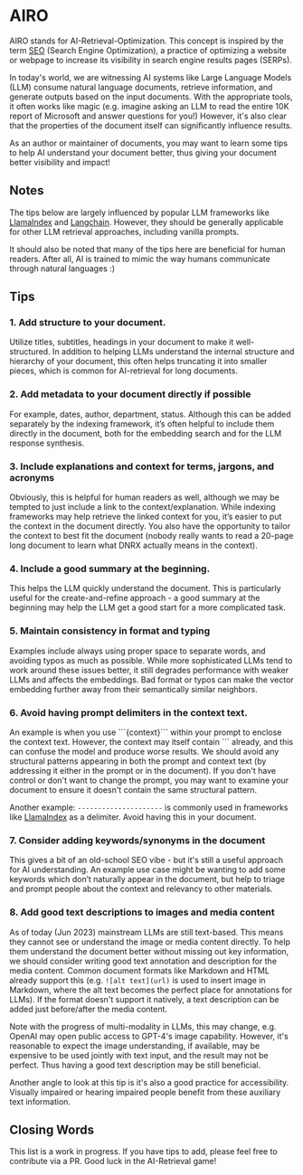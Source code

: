 # AIRO
AIRO stands for AI-Retrieval-Optimization. This concept is inspired by the term [SEO](https://en.wikipedia.org/wiki/Search_engine_optimization) (Search Engine Optimization), a practice of optimizing a website or webpage to increase its visibility in search engine results pages (SERPs).

In today's world, we are witnessing AI systems like Large Language Models (LLM) consume natural language documents, retrieve information, and generate outputs based on the input documents. With the appropriate tools, it often works like magic (e.g. imagine asking an LLM to read the entire 10K report of Microsoft and answer questions for you!) However, it's also clear that the properties of the document itself can significantly influence results.

As an author or maintainer of documents, you may want to learn some tips to help AI understand your document better, thus giving your document better visibility and impact!

## Notes
The tips below are largely influenced by popular LLM frameworks like [LlamaIndex](https://github.com/jerryjliu/llama_index) and [Langchain](https://github.com/hwchase17/langchain). However, they should be generally applicable for other LLM retrieval approaches, including vanilla prompts.

It should also be noted that many of the tips here are beneficial for human readers. After all, AI is trained to mimic the way humans communicate through natural languages :)

## Tips

### 1. Add structure to your document.

Utilize titles, subtitles, headings in your document to make it well-structured. In addition to helping LLMs understand the internal structure and hierarchy of your document, this often helps truncating it into smaller pieces, which is common for AI-retrieval for long documents. 

### 2. Add metadata to your document directly if possible

For example, dates, author, department, status. Although this can be added separately by the indexing framework, it’s often helpful to include them directly in the document, both for the embedding search and for the LLM response synthesis.

### 3. Include explanations and context for terms, jargons, and acronyms

Obviously, this is helpful for human readers as well, although we may be tempted to just include a link to the context/explanation. While indexing frameworks may help retrieve the linked context for you, it’s easier to put the context in the document directly. You also have the opportunity to tailor the context to best fit the document (nobody really wants to read a 20-page long document to learn what DNRX actually means in the context).

### 4. Include a good summary at the beginning.

This helps the LLM quickly understand the document. This is particularly useful for the create-and-refine approach - a good summary at the beginning may help the LLM get a good start for a more complicated task.

### 5. Maintain consistency in format and typing

Examples include always using proper space to separate words, and avoiding typos as much as possible. While more sophisticated LLMs tend to work around these issues better, it still degrades performance with weaker LLMs and affects the embeddings. Bad format or typos can make the vector embedding further away from their semantically similar neighbors.

### 6. Avoid having prompt delimiters in the context text.

An example is when you use \```{context}\``` within your prompt to enclose the context text. However, the context may itself contain ``` already, and this can confuse the model and produce worse results. We should avoid any structural patterns appearing in both the prompt and context text (by addressing it either in the prompt or in the document). If you don't have control or don't want to change the prompt, you may want to examine your document to ensure it doesn't contain the same structural pattern.

Another example: `---------------------` is commonly used in frameworks like [LlamaIndex](https://github.com/jerryjliu/llama_index) as a delimiter. Avoid having this in your document.

### 7. Consider adding keywords/synonyms in the document

This gives a bit of an old-school SEO vibe - but it's still a useful approach for AI understanding. An example use case might be wanting to add some keywords which don’t naturally appear in the document, but help to triage and prompt people about the context and relevancy to other materials.

### 8. Add good text descriptions to images and media content

As of today (Jun 2023) mainstream LLMs are still text-based. This means they cannot see or understand the image or media content directly. To help them understand the document better without missing out key information, we should consider writing good text annotation and description for the media content. Common document formats like Markdown and HTML already support this (e.g. `![alt text](url)` is used to insert image in Markdown, where the alt text becomes the perfect place for annotations for LLMs). If the format doesn't support it natively, a text description can be added just before/after the media content. 

Note with the progress of multi-modality in LLMs, this may change, e.g. OpenAI may open public access to GPT-4's image capability. However, it's reasonable to expect the image understanding, if available, may be expensive to be used jointly with text input, and the result may not be perfect. Thus having a good text description may be still beneficial. 

Another angle to look at this tip is it's also a good practice for accessibility. Visually impaired or hearing impaired people benefit from these auxiliary text information.

## Closing Words
This list is a work in progress. If you have tips to add, please feel free to contribute via a PR. Good luck in the AI-Retrieval game!








